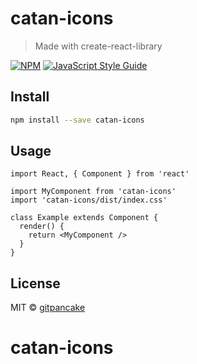 # catan-icons

> Made with create-react-library

[![NPM](https://img.shields.io/npm/v/catan-icons.svg)](https://www.npmjs.com/package/catan-icons) [![JavaScript Style Guide](https://img.shields.io/badge/code_style-standard-brightgreen.svg)](https://standardjs.com)

## Install

```bash
npm install --save catan-icons
```

## Usage

```tsx
import React, { Component } from 'react'

import MyComponent from 'catan-icons'
import 'catan-icons/dist/index.css'

class Example extends Component {
  render() {
    return <MyComponent />
  }
}
```

## License

MIT © [gitpancake](https://github.com/gitpancake)
# catan-icons
